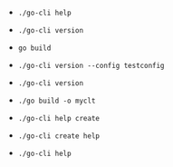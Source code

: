 - `./go-cli help`
- `./go-cli version`

- `go build`
- `./go-cli version --config testconfig`
- `./go-cli version`
- `./go build -o myclt`
- `./go-cli help create`
- `./go-cli create help`
- `./go-cli help`


